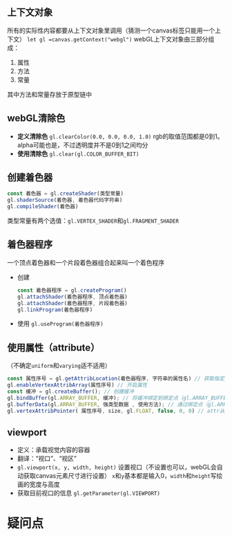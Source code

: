 
## 上下文对象
所有的实际性内容都要从上下文对象里调用（猜测一个canvas标签只能用一个上下文）
`let gl =canvas.getContext("webgl")`
webGL上下文对象由三部分组成：
1. 属性
2. 方法
3. 常量

其中方法和常量存放于原型链中


## webGL清除色
- **定义清除色**
  `gl.clearColor(0.0, 0.0, 0.0, 1.0)`
  rgb的取值范围都是0到1。alpha可能也是，不过透明度并不是0到1之间均分
- **使用清除色**
  `gl.clear(gl.COLOR_BUFFER_BIT)`


## 创建着色器
```javascript
const 着色器 = gl.createShader(类型常量)
gl.shaderSource(着色器, 着色器代码字符串)
gl.compileShader(着色器)
```
类型常量有两个选值：`gl.VERTEX_SHADER`和`gl.FRAGMENT_SHADER`


## 着色器程序
一个顶点着色器和一个片段着色器组合起来叫一个着色程序
- 创建
  ```javascript
  const 着色器程序 = gl.createProgram()
  gl.attachShader(着色器程序, 顶点着色器)
  gl.attachShader(着色器程序, 片段着色器)
  gl.linkProgram(着色器程序)
  ```
- 使用
  `gl.useProgram(着色器程序)`


## 使用属性（attribute）
（不确定`uniform`和`varying`适不适用）
```javascript
const 属性序号 = gl.getAttribLocation(着色器程序, 字符串的属性名) // 获取指定属性在着色器程序中的序号
gl.enableVertexAttribArray(属性序号) // 开启属性
const 缓冲 = gl.createBuffer(); // 创建缓冲
gl.bindBuffer(gl.ARRAY_BUFFER, 缓冲); // 将缓冲绑定到绑定点（gl.ARRAY_BUFFER）
gl.bufferData(gl.ARRAY_BUFFER, 强类型数据 , 使用方法); // 通过绑定点（gl.ARRAY_BUFFER）给缓冲传输强类型数据（“最初例子”用的使用方法是`gl.STATIC_DRAW`）
gl.vertexAttribPointer( 属性序号, size, gl.FLOAT, false, 0, 0) // attr从缓冲中读取数据（size规定了多少个一组地读取数据）
```


## viewport
- 定义：承载视觉内容的容器
- 翻译：“视口”、“视区”
- `gl.viewport(x, y, width, height)`
  设置视口（不设置也可以，webGL会自动获取canvas元素尺寸进行设置）
  `x`和`y`基本都是输入0，`width`和`height`写绘画的宽度与高度
- 获取目前视口的信息
  `gl.getParameter(gl.VIEWPORT)`


# 疑问点
